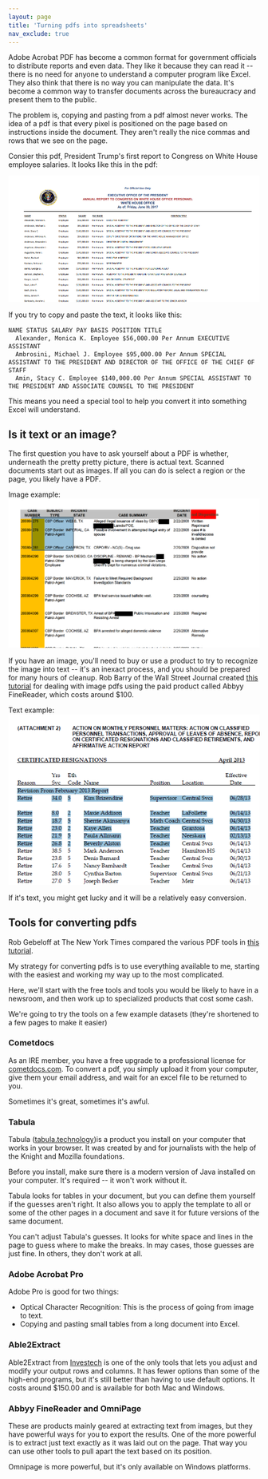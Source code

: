 ```yaml
---
layout: page
title: 'Turning pdfs into spreadsheets'
nav_exclude: true
---
```


Adobe Acrobat PDF has become a common format for government officials to distribute reports and even data. They like it because they can read it -- there is no need for anyone to understand a computer program like Excel. They also think that there is no way you can manipulate the data. It's become a common way to transfer documents across the bureaucracy and present them to the public.

The problem is, copying and pasting from a pdf almost never works. The idea of a pdf is that every pixel is positioned on the page based on instructions inside the document. They aren't really the nice commas and rows that we see on the page.

Consier this pdf, President Trump's first report to Congress on White House employee salaries. It looks like this in the pdf:

![](images/president_pdf.png)

If you try to copy and paste the text, it looks like this:

    NAME STATUS SALARY PAY BASIS POSITION TITLE
      Alexander, Monica K. Employee $56,000.00 Per Annum EXECUTIVE   ASSISTANT
      Ambrosini, Michael J. Employee $95,000.00 Per Annum SPECIAL ASSISTANT TO THE PRESIDENT AND DIRECTOR OF THE OFFICE OF THE CHIEF OF STAFF
      Amin, Stacy C. Employee $140,000.00 Per Annum SPECIAL ASSISTANT TO THE PRESIDENT AND ASSOCIATE COUNSEL TO THE PRESIDENT

This means you need a special tool to help you convert it into something Excel will understand.

## Is it text or an image?

The first question you have to ask yourself about a PDF is whether, underneath the pretty pretty picture, there is actual text.  Scanned documents start out as images.  If all you can do is select a region or the page, you likely have a PDF.

Image example:
![](images/cbp-example.png)

If you have an image, you'll need to buy or use a product to try to recognize the image into text -- it's an inexact process, and you should be prepared for many hours of cleanup. Rob Barry of the Wall Street Journal created [this tutorial](https://github.com/sarahcnyt/stabile/blob/master/pdf/extracting_image_pdfs.pdf) for dealing with image pdfs using the paid product called Abbyy FineReader, which costs around $100.

Text example:
![](images/pdf-text-example.png)

If it's text, you might get lucky and it will be a relatively easy conversion.

## Tools for converting pdfs

Rob Gebeloff at The New York Times compared the various PDF tools in [this tutorial](pdf_wrangling-gebeloff.pdf).

My strategy for converting pdfs is to use everything available to me, starting with the easiest and working my way up to the most complicated.

Here, we'll start with the free tools and tools you would be likely to have in a newsroom, and then work up to specialized products that cost some cash.

We're going to try the tools on a few example datasets (they're shortened to a few pages to make it easier)

### Cometdocs

As an IRE member, you have a free upgrade to a professional license for [cometdocs.com](https://www.cometdocs.com/).  To convert a pdf, you simply upload it from your computer, give them your email address, and wait for an excel file to be returned to you.

Sometimes it's great, sometimes it's awful.

### Tabula

Tabula  ([tabula.technology](http://tabula.technology/))is a product you install on your computer that works in your browser. It was created by and for journalists with the help of the Knight and Mozilla foundations.

Before you install, make sure there is a modern version of Java installed on your computer. It's required -- it won't work without it.

Tabula looks for tables in your document, but you can define them yourself if the guesses aren't right. It also allows you to apply the template to all or some of the other pages in a document and save it for future versions of the same document.

You can't adjust Tabula's guesses. It looks for white space and lines in the page to guess where to make the breaks. In may cases, those guesses are just fine. In others, they don't work at all.

### Adobe Acrobat Pro

Adobe Pro is good for two things:

* Optical Character Recognition: This is the process of going from image to text.
* Copying and pasting small tables from a long document into Excel.

### Able2Extract

Able2Extract from [Investech](https://www.investintech.com/prod_options.htm) is one of the only tools that lets you adjust and modify your output rows and columns. It has fewer options than some of the high-end programs, but it's still better than having to use default options. It costs around $150.00 and is available for both Mac and Windows.


### Abbyy FineReader and OmniPage

These are products mainly geared at extracting text from images, but they have powerful ways for you to export the results. One of the more powerful is to extract just text exactly as it was laid out on the page. That way you can use other tools to pull apart the text based on its position.

Omnipage is more powerful, but it's only available on Windows platforms.

